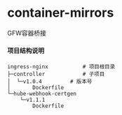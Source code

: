 # container-mirrors
GFW容器桥接

#### 项目结构说明

```shell
ingress-nginx			# 项目根目录
├─controller			# 子项目
│  └─v1.0.4			# 版本号
│ 		Dockerfile	
└─hube-webhook-certgen
    └─v1.1.1
 		Dockerfile	
```
